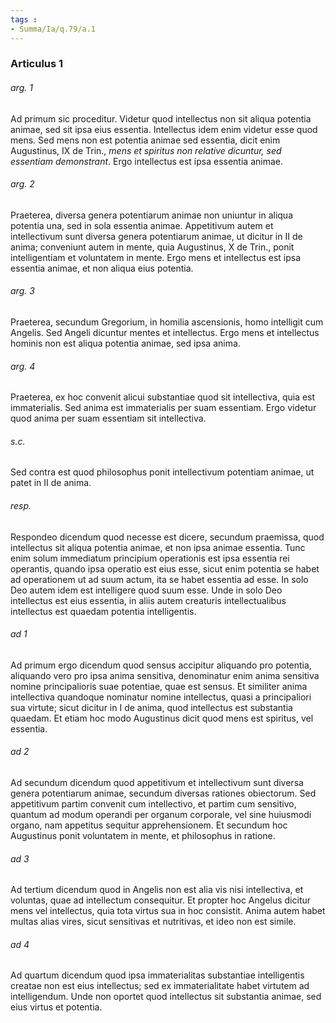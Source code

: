 ```yaml
---
tags : 
- Summa/Ia/q.79/a.1
---
```


### Articulus 1

###### arg. 1
Ad primum sic proceditur. Videtur quod intellectus non sit aliqua potentia animae, sed sit ipsa eius essentia. Intellectus idem enim videtur esse quod mens. Sed mens non est potentia animae sed essentia, dicit enim Augustinus, IX de Trin., *mens et spiritus non relative dicuntur, sed essentiam demonstrant*. Ergo intellectus est ipsa essentia animae.

###### arg. 2
Praeterea, diversa genera potentiarum animae non uniuntur in aliqua potentia una, sed in sola essentia animae. Appetitivum autem et intellectivum sunt diversa genera potentiarum animae, ut dicitur in II de anima; conveniunt autem in mente, quia Augustinus, X de Trin., ponit intelligentiam et voluntatem in mente. Ergo mens et intellectus est ipsa essentia animae, et non aliqua eius potentia.

###### arg. 3
Praeterea, secundum Gregorium, in homilia ascensionis, homo intelligit cum Angelis. Sed Angeli dicuntur mentes et intellectus. Ergo mens et intellectus hominis non est aliqua potentia animae, sed ipsa anima.

###### arg. 4
Praeterea, ex hoc convenit alicui substantiae quod sit intellectiva, quia est immaterialis. Sed anima est immaterialis per suam essentiam. Ergo videtur quod anima per suam essentiam sit intellectiva.

###### s.c.
Sed contra est quod philosophus ponit intellectivum potentiam animae, ut patet in II de anima.

###### resp.
Respondeo dicendum quod necesse est dicere, secundum praemissa, quod intellectus sit aliqua potentia animae, et non ipsa animae essentia. Tunc enim solum immediatum principium operationis est ipsa essentia rei operantis, quando ipsa operatio est eius esse, sicut enim potentia se habet ad operationem ut ad suum actum, ita se habet essentia ad esse. In solo Deo autem idem est intelligere quod suum esse. Unde in solo Deo intellectus est eius essentia, in aliis autem creaturis intellectualibus intellectus est quaedam potentia intelligentis.

###### ad 1
Ad primum ergo dicendum quod sensus accipitur aliquando pro potentia, aliquando vero pro ipsa anima sensitiva, denominatur enim anima sensitiva nomine principalioris suae potentiae, quae est sensus. Et similiter anima intellectiva quandoque nominatur nomine intellectus, quasi a principaliori sua virtute; sicut dicitur in I de anima, quod intellectus est substantia quaedam. Et etiam hoc modo Augustinus dicit quod mens est spiritus, vel essentia.

###### ad 2
Ad secundum dicendum quod appetitivum et intellectivum sunt diversa genera potentiarum animae, secundum diversas rationes obiectorum. Sed appetitivum partim convenit cum intellectivo, et partim cum sensitivo, quantum ad modum operandi per organum corporale, vel sine huiusmodi organo, nam appetitus sequitur apprehensionem. Et secundum hoc Augustinus ponit voluntatem in mente, et philosophus in ratione.

###### ad 3
Ad tertium dicendum quod in Angelis non est alia vis nisi intellectiva, et voluntas, quae ad intellectum consequitur. Et propter hoc Angelus dicitur mens vel intellectus, quia tota virtus sua in hoc consistit. Anima autem habet multas alias vires, sicut sensitivas et nutritivas, et ideo non est simile.

###### ad 4
Ad quartum dicendum quod ipsa immaterialitas substantiae intelligentis creatae non est eius intellectus; sed ex immaterialitate habet virtutem ad intelligendum. Unde non oportet quod intellectus sit substantia animae, sed eius virtus et potentia.

